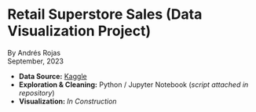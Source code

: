 # Retail Superstore Sales (Data Visualization Project)
By Andrés Rojas   
September, 2023

* **Data Source:** [Kaggle](https://www.kaggle.com/)
* **Exploration & Cleaning:** Python / Jupyter Notebook (*script attached in repository*)
* **Visualization:** *In Construction*
